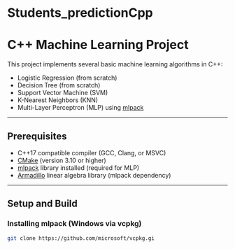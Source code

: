 # Students_predictionCpp
# C++ Machine Learning Project

This project implements several basic machine learning algorithms in C++:

- Logistic Regression (from scratch)
- Decision Tree (from scratch)
- Support Vector Machine (SVM)
- K-Nearest Neighbors (KNN)
- Multi-Layer Perceptron (MLP) using [mlpack](https://www.mlpack.org/)

---

## Prerequisites

- C++17 compatible compiler (GCC, Clang, or MSVC)
- [CMake](https://cmake.org/) (version 3.10 or higher)
- [mlpack](https://www.mlpack.org/) library installed (required for MLP)
- [Armadillo](http://arma.sourceforge.net/) linear algebra library (mlpack dependency)

---

## Setup and Build

### Installing mlpack (Windows via vcpkg)

```bash
git clone https://github.com/microsoft/vcpkg.gi

